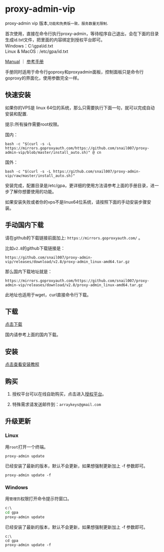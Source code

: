 # proxy-admin-vip
proxy-admin vip 版本,`功能和免费版一致，服务数量无限制`.

首次使用，直接在命令行执行proxy-admin，等待程序自己退出，会在下面的目录生成id.txt文件，把里面的内容绑定到授权平台即可。   
Windows：C:\gpa\id.txt  
Linux & MacOS : /etc/gpa/id.txt  

[Manual](https://snail.gitee.io/proxy/manual/) ｜ [参考手册](https://snail.gitee.io/proxy/manual/zh/)

手册同时适用于命令行goproxy和proxyadmin面板，控制面板只是命令行goproxy的界面化，使用参数完全一样。

## 快速安装

如果你的VPS是 linux 64位的系统，那么只需要执行下面一句，就可以完成自动安装和配置.

提示:所有操作需要root权限。

国内：

```shell  
bash -c "$(curl -s -L https://mirrors.goproxyauth.com/https://github.com/snail007/proxy-admin-vip/blob/master/install_auto.sh)" @ cn   
```  

国外：

```shell  
bash -c "$(curl -s -L https://github.com/snail007/proxy-admin-vip/raw/master/install_auto.sh)" 
```  

安装完成，配置目录是/etc/gpa，更详细的使用方法请参考上面的手册目录，进一步了解你想要使用的功能。

如果安装失败或者你的vps不是linux64位系统，请按照下面的手动安装步骤安装。

## 手动国内下载

请在github的下载链接前面加上: `https://mirrors.goproxyauth.com/` 。

比如`v2.8`的github下载链接是：

`https://github.com/snail007/proxy-admin-vip/releases/download/v2.8/proxy-admin_linux-amd64.tar.gz`

那么国内下载地址就是：

`https://mirrors.goproxyauth.com/https://github.com/snail007/proxy-admin-vip/releases/download/v2.8/proxy-admin_linux-amd64.tar.gz`

此地址也适用于wget，curl直接命令行下载。


## 下载

[点击下载](https://github.com/snail007/proxy-admin-vip/releases)

国内请参考上面的国内下载。

## 安装

[点击查看安装教程](https://github.com/snail007/proxy_admin_free/blob/master/README_ZH.md#%E5%BC%80%E5%A7%8B%E4%BD%BF%E7%94%A8) 

## 购买
  
1. 授权平台可以在线自助购买，点击进入[授权平台](https://gpm.host900.com/)。

2. 特殊需求请发送邮件到：`arraykeys@gmail.com`  

## 升级更新

### Linux
用`root`打开一个终端。

```shell
proxy-admin update
```

已经安装了最新的版本，默认不会更新，如果想强制更新加上 -f 参数即可。

```shell
proxy-admin update -f
```

### Windows
用`管理员`权限打开命令提示符窗口。

```bat
c:\
cd gpa
proxy-admin update
```

已经安装了最新的版本，默认不会更新，如果想强制更新加上 -f 参数即可。

```shell
c:\
cd gpa
proxy-admin update -f
```
